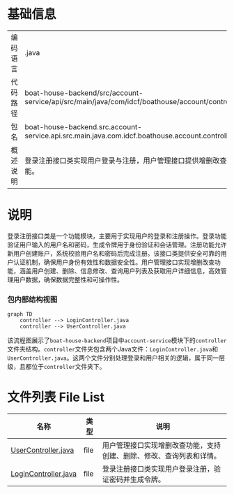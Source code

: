 # 基础信息

|      |      |
|------|------|
| 编码语言 | .java |
| 代码路径 | boat-house-backend/src/account-service/api/src/main/java/com/idcf/boathouse/account/controller |
| 包名 | boat-house-backend.src.account-service.api.src.main.java.com.idcf.boathouse.account.controller |
| 概述说明 | 登录注册接口类实现用户登录与注册，用户管理接口提供增删改查功能。 |

# 说明

登录注册接口类是一个功能模块，主要用于实现用户的登录和注册操作。登录功能验证用户输入的用户名和密码，生成令牌用于身份验证和会话管理。注册功能允许新用户创建账户，系统校验用户名和密码后完成注册。该接口类提供安全可靠的用户认证机制，确保用户身份有效性和数据安全性。用户管理接口实现增删改查功能，涵盖用户创建、删除、信息修改、查询用户列表及获取用户详细信息，高效管理用户数据，确保数据完整性和可操作性。


### 包内部结构视图

```mermaid
graph TD
    controller --> LoginController.java
    controller --> UserController.java
```

该流程图展示了`boat-house-backend`项目中`account-service`模块下的`controller`文件夹结构。`controller`文件夹包含两个Java文件：`LoginController.java`和`UserController.java`。这两个文件分别处理登录和用户相关的逻辑，属于同一层级，且都位于`controller`文件夹下。

# 文件列表 File List

| 名称   | 类型  | 说明 |
|-------|------|-------------|
| [UserController.java](UserController.md) | file | 用户管理接口实现增删改查功能，支持创建、删除、修改、查询列表和详情。 |
| [LoginController.java](LoginController.md) | file | 登录注册接口类实现用户登录注册，验证密码并生成令牌。 |


